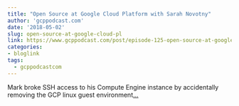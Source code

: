 ```yaml
---
title: "Open Source at Google Cloud Platform with Sarah Novotny"
author: 'gcppodcast.com'
date: '2018-05-02'
slug: open-source-at-google-cloud-pl
link: https://www.gcppodcast.com/post/episode-125-open-source-at-google-cloud-platform-with-sarah-novotny/
categories:
- bloglink
tags:
  - gcppodcastcom
---
```


Mark broke SSH access to his Compute Engine instance by accidentally removing the GCP linux guest environment[... <i class="fas fa-external-link-alt"></i>](https://www.gcppodcast.com/post/episode-125-open-source-at-google-cloud-platform-with-sarah-novotny/)

